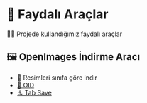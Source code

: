 # 🎒 Faydalı Araçlar 
👩‍🔧 Projede kullandığımız faydalı araçlar

## 🖼 OpenImages İndirme Aracı
- 🚀 Resimleri sınıfa göre indir
- [🔗 OID](https://github.com/EscVM/OIDv4_ToolKit)
- [⚓ Tab Save](https://chrome.google.com/webstore/detail/tab-save/lkngoeaeclaebmpkgapchgjdbaekacki/related)
